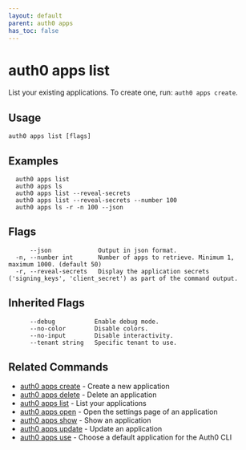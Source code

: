 ```yaml
---
layout: default
parent: auth0 apps
has_toc: false
---
```

# auth0 apps list

List your existing applications. To create one, run: `auth0 apps create`.

## Usage
```
auth0 apps list [flags]
```

## Examples

```
  auth0 apps list
  auth0 apps ls
  auth0 apps list --reveal-secrets
  auth0 apps list --reveal-secrets --number 100
  auth0 apps ls -r -n 100 --json
```


## Flags

```
      --json             Output in json format.
  -n, --number int       Number of apps to retrieve. Minimum 1, maximum 1000. (default 50)
  -r, --reveal-secrets   Display the application secrets ('signing_keys', 'client_secret') as part of the command output.
```


## Inherited Flags

```
      --debug           Enable debug mode.
      --no-color        Disable colors.
      --no-input        Disable interactivity.
      --tenant string   Specific tenant to use.
```


## Related Commands

- [auth0 apps create](auth0_apps_create.md) - Create a new application
- [auth0 apps delete](auth0_apps_delete.md) - Delete an application
- [auth0 apps list](auth0_apps_list.md) - List your applications
- [auth0 apps open](auth0_apps_open.md) - Open the settings page of an application
- [auth0 apps show](auth0_apps_show.md) - Show an application
- [auth0 apps update](auth0_apps_update.md) - Update an application
- [auth0 apps use](auth0_apps_use.md) - Choose a default application for the Auth0 CLI


